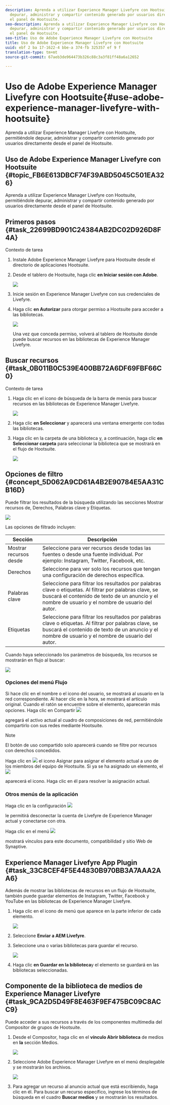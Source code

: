 ```yaml
---
description: Aprenda a utilizar Experience Manager Livefyre con Hootsuite, permitiéndole
  depurar, administrar y compartir contenido generado por usuarios directamente desde
  el panel de Hootsuite.
seo-description: Aprenda a utilizar Experience Manager Livefyre con Hootsuite, permitiéndole
  depurar, administrar y compartir contenido generado por usuarios directamente desde
  el panel de Hootsuite.
seo-title: Uso de Adobe Experience Manager Livefyre con Hootsuite
title: Uso de Adobe Experience Manager Livefyre con Hootsuite
uuid: ebf 2 ba 17-1622-4 bbe-a 374-fb 325357 ef 9 f
translation-type: tm+mt
source-git-commit: 67aeb3de964473b326c88c3a3f81ff48a6a12652

---
```



# Uso de Adobe Experience Manager Livefyre con Hootsuite{#use-adobe-experience-manager-livefyre-with-hootsuite}

Aprenda a utilizar Experience Manager Livefyre con Hootsuite, permitiéndole depurar, administrar y compartir contenido generado por usuarios directamente desde el panel de Hootsuite.

## Uso de Adobe Experience Manager Livefyre con Hootsuite {#topic_FB6E613DBCF74F39ABD5045C501EA326}

Aprenda a utilizar Experience Manager Livefyre con Hootsuite, permitiéndole depurar, administrar y compartir contenido generado por usuarios directamente desde el panel de Hootsuite.

## Primeros pasos {#task_22699BD901C24384AB2DC02D926D8F4A}

Contexto de tarea

1. Instale Adobe Experience Manager Livefyre para Hootsuite desde el directorio de aplicaciones Hootsuite.

1. Desde el tablero de Hootsuite, haga clic **en Iniciar sesión con Adobe**.

   ![](assets/hootsuite-login.png)

1. Inicie sesión en Experience Manager Livefyre con sus credenciales de Livefyre.
1. Haga clic **en Autorizar** para otorgar permiso a Hootsuite para acceder a las bibliotecas.

   ![](assets/hootsuite-authorize.png)

   Una vez que conceda permiso, volverá al tablero de Hootsuite donde puede buscar recursos en las bibliotecas de Experience Manager Livefyre.

## Buscar recursos {#task_0B011B0C539E400BB72A6DF69FBF66C0}

Contexto de tarea

1. Haga clic en el icono de búsqueda de la barra de menús para buscar recursos en las bibliotecas de Experience Manager Livefyre.

   ![](assets/hootsuite-search.png)

1. Haga clic **en Seleccionar** y aparecerá una ventana emergente con todas las bibliotecas.
1. Haga clic en la carpeta de una biblioteca y, a continuación, haga clic **en Seleccionar carpeta** para seleccionar la biblioteca que se mostrará en el flujo de Hootsuite.

   ![](assets/hootsuite-select.png)

## Opciones de filtro {#concept_5D062A9CD61A4B2E90784E5AA31CB16D}

Puede filtrar los resultados de la búsqueda utilizando las secciones Mostrar recursos de, Derechos, Palabras clave y Etiquetas.

![](assets/hootsuite-filters.png)

Las opciones de filtrado incluyen:

| Sección | Descripción |
|--- |--- |
| Mostrar recursos desde | Seleccione para ver recursos desde todas las fuentes o desde una fuente individual. Por ejemplo: Instagram, Twitter, Facebook, etc. |
| Derechos | Seleccione para ver solo los recursos que tengan una configuración de derechos específica. |
| Palabras clave | Seleccione para filtrar los resultados por palabras clave o etiquetas. Al filtrar por palabras clave, se buscará el contenido de texto de un anuncio y el nombre de usuario y el nombre de usuario del autor. |
| Etiquetas | Seleccione para filtrar los resultados por palabras clave o etiquetas. Al filtrar por palabras clave, se buscará el contenido de texto de un anuncio y el nombre de usuario y el nombre de usuario del autor. |

Cuando haya seleccionado los parámetros de búsqueda, los recursos se mostrarán en flujo al buscar:

![](assets/hootsuite-stream.png)

### Opciones del menú Flujo

Si hace clic en el nombre o el icono del usuario, se mostrará al usuario en la red correspondiente. Al hacer clic en la hora, se mostrará el artículo original. Cuando el ratón se encuentre sobre el elemento, aparecerán más opciones. Haga clic en Compartir ![](assets/share.png)

agregará el activo actual al cuadro de composiciones de red, permitiéndole compartirlo con sus redes mediante Hootsuite.

>[!NOTE]
>
>El botón de uso compartido solo aparecerá cuando se filtre por recursos con derechos concedidos.

Haga clic en ![](assets/assign.png) el icono Asignar para asignar el elemento actual a uno de los miembros del equipo de Hootsuite. Si ya se ha asignado un elemento, el ![](assets/resolve.png)

aparecerá el icono. Haga clic en él para resolver la asignación actual.

### Otros menús de la aplicación

Haga clic en la configuración ![](assets/settings.png)

le permitirá desconectar la cuenta de Livefyre de Experience Manager actual y conectarse con otra.

Haga clic en el menú ![](assets/menu.png)

mostrará vínculos para este documento, compatibilidad y sitio Web de Synaptive.

## Experience Manager Livefyre App Plugin {#task_33C8CEF4F5E44830B970BB3A7AAA2AA6}

Además de mostrar las bibliotecas de recursos en un flujo de Hootsuite, también puede guardar elementos de Instagram, Twitter, Facebook y YouTube en las bibliotecas de Experience Manager Livefyre.

1. Haga clic en el icono de menú que aparece en la parte inferior de cada elemento.

   ![](assets/hootsuite-menu-icon.png)

1. Seleccione **Enviar a AEM Livefyre**.
1. Seleccione una o varias bibliotecas para guardar el recurso.

   ![](assets/hootsuite-save.png)

1. Haga clic **en Guardar en la biblioteca**y el elemento se guardará en las bibliotecas seleccionadas.

## Componente de la biblioteca de medios de Experience Manager Livefyre {#task_9CA2D5D49F8E463F9EF475BC09C8ACC9}

Puede acceder a sus recursos a través de los componentes multimedia del Compositor de grupos de Hootsuite.

1. Desde el Compositor, haga clic en el **vínculo Abrir biblioteca** de medios en **la** sección Medios.

   ![](assets/hootsuite-open-media-library.png)

1. Seleccione Adobe Experience Manager Livefyre en el menú desplegable y se mostrarán los archivos.

   ![](assets/hootsuite-aem-files.png)

1. Para agregar un recurso al anuncio actual que está escribiendo, haga clic en él. Para buscar un recurso específico, ingrese los términos de búsqueda en el cuadro **Buscar medios** y se mostrarán los resultados.
